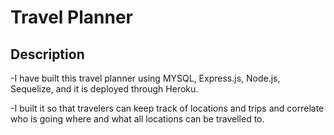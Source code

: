 # Travel Planner

## Description

-I have built this travel planner using MYSQL, Express.js, Node.js, Sequelize, and it is deployed through Heroku.

-I built it so that travelers can keep track of locations and trips and correlate who is going where and what all locations can be travelled to.
